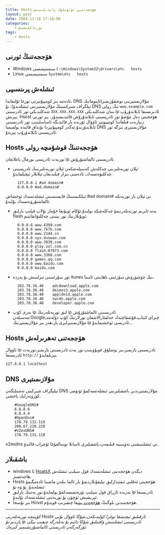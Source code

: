 ```yaml
---
title: Hosts ھۆججەتتىن ئۈنۈملۈك پايدىلىنىش
layout: post
date: 2004-11-18 17:18:08
categories:
    - ئورتاقلىشىش
tags:
    - Hosts
---
```


## ھۆججەتنىڭ ئورنى

* Windows سىستېمىسى `C:\Windows\System32\drivers\etc   hosts`
* Linux سىستېمىسى `System\etc   hosts`

## ئىشلەش پرىنسىپى

ئادەتتە بىز كومپيۇتېرنى تورغا ئۇلىغاندا، DNS مۇلازىمىتېرىنى توشقۇزىمىز(ئاپتوماتىك تېلگراف شىركىتىنىڭ مۇلازىمىتېرىنى ئىشلەيدۇ). بۇ DNS نىڭ رولى `www.example.com` شەكلىدىكى تور ئادرسىنى `XXX.XXX.XXX.XXX` سان شەكلىدىكى ip  ئادىرىسىغا ئايلاندۇرۇپ بېرىش. Hsost ھۆججىتى دەل مۇشۇ تور ئادرېسىنى ئايلاندۇرۇش قائىدىسىدۇر. بىز تورنى زىيارەت قىلغاندا كومپيوتېر ئاۋۋال ئۆزىدە بار قائىدىگە ئاساسلىنىپ تور ئادرىسىنى ئايلاندۇرىدۇ،ئەگەر كومپيۇتېردا بۇنداق قائىدە بولمىسا DNS مۇلازىمىتېرى بىزگە تور ئادرېسىنى ئايلاندۇرۇپ بېرىدۇ.
## Hosts ھۆججەتنىڭ قوشۇمچە رولى
توربەت ئادرېسى نورمال باغلانغان ip ئادرېسىنى ئالماشتۇرۇش.

* ئېلان توربەتلىرىنى چەكلەش
كەسپلەشكەن ئېلان توربەتلىرىنىڭ ئادرېسىنى چەكلىۋەتسەك، ئادەمنى بىزار قىلىدىغان ئېلانلار ئېچىلمايدۇ.

        127.0.0.1 #ad domain#
        0.0.0.0 #ad.domain#
ئىككىسىنىڭ قايسىسىنى ئىشلەتسەك ئوخشاش.#ad domain# نى ئېلان بار توربەتكە ئالماشتۇرۋەتسەك بۇلىدۇ.
* يەنە ئايرىم توربەتلەرنىمۇ چەكلەشكە بولىدۇ.ئۇكام ئويۇنغا خۇمار بۇلاپ قېلىپ بارلىق flash ئويۇنلارنىڭ تور بېتىنى چەكلىۋاتقانتىم.

        0.0.0.0 www.4399.com
        0.0.0.0 www.7k7k.com
        0.0.0.0 www.2144.cn
        0.0.0.0 xyx.duowan.com
        0.0.0.0 www.3839.com
        0.0.0.0 play.zol.com.cn
        0.0.0.0 flash.07073.com
        0.0.0.0 www.3366.com
        0.0.0.0 games.qq.com
        0.0.0.0 www.baidu.com
        0.0.0.0 baidu.com
* تور سۇرئىتىنى تىزلىتىش
بۇ يەردە itunes نىڭ چۈشۈرۈش سۇرئىتى ناھايىتى ئاستا،

        203.78.36.40    adcdownload.apple.com
        203.78.36.40    deimos3.apple.com
        203.78.36.40    appldnld.apple.com
        203.78.36.40    swcdn.apple.com
        203.78.36.40	developer.apple.com

* بەزى كۆپ ip لىق توربەتلەرنىڭ ip  ئادرىسىنى ئالماشتۇرۇش
مەسىلەن:Google,چىراي كىتاپ،قۇشقاچتەك خەلقئارالاشقان تورلارنىڭ كۆپ دۆلەتتە مۇلازىمىتېرلىرى بار،ھەر بىر مۇلازىمىتېرنىڭ ip ئادرىسى ئوخشىمايدۇ...

## Hosts ھۆججەتنى تەھرىرلەش
ئاۋۋال ip ئادرىسىنى يازىمىز،بىر بوشلۇق قويۇۋېتىپ تور بەت ئادرىسىنى يازىمىز،توربەت ئادرىسىغا ` http:// ` يېزىلمايدۇ.

`127.0.0.1 localhost`
## DNS مۇلازىمىتېرى
تېلېگراف شىركىتى تەمىنلىگەن DNS مۇلازىمىتېرىدىن باشقىلىرىنى ئىشلەتسەكمۇ ئۈنۈمى كۆرۈنەرلىك ياخشى.

        #GoogleDNS#
        8.8.8.8
        8.8.4.4
        #OpenDns#
        178.79.131.110
        208.67.220.220
        #V2exDNS#
        178.79.131.110
v2exdns نى ئىشلىتىشنى تەۋسىيە قىلىمەن،باشقىلىرى ئاسانلا توسالغۇغا ئۇچراپ قالىدۇ.
## باشقىلار
* windows تا [HoatsX](http://orztech.com/softwares/hostsx) دېگەن ھۆججەتنى ئىشلەتسەك قول سېلىپ ئىشلەش ھاجەتسىز.
* Hosts ھۆججىتى ئەقلىي ئىقتىدارلىق تېلېفۇنلاردىمۇ بار ئالما بىلەن ماشىنا ئادەمگىمۇ ئىشلەيدۇ.
[بۇ](http://code.google.com/p/smarthosts/) ۋە [بۇ](https://smarthosts.sinaapp.com/)
* بەزىدە ئازراق قول سېلىپ تۈزەتمىسەكمۇ بولمايدۇ.تور بەتنىڭ بارلىق ip ئادرىسىغا ئېرىشىش ئۈچۈن [بۇ](http://just-ping.com/) توربەتنى ئىشلەتسەك بۇلىدۇ.  
* بىر نۇسخا Hosst ھۆججىتىدىن بلوگنىڭ [ھۆججەت بېتى](/file/)غا چىقىرىپ قويدۇم.

---
*كۆپىنچە توربەتلەرنى Hosts ئارقىلىق ئېچىشقا توغرا كۈلىدىكەن،شۇڭا ئاۋۋال بۇنى يازدىم.بۇ ip ئادرىسىنى ئىشلىتىش ۋاقىتلىق شۇڭا دائىم بۇ بەتلەرگە چىقىپ يېڭى ئۆزگەرگەن ئادرىسنى ئالماشتۇرىشىمىز كېرەك.*
